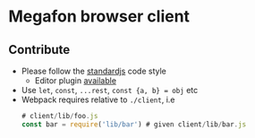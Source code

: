 # Megafon browser client

## Contribute
+ Please follow the [standardjs](https://github.com/feross/standard) code style
  + Editor plugin [available](https://github.com/feross/standard#text-editor-plugins)
+ Use `let`, `const`, `...rest`, `const {a, b} = obj` etc
+ Webpack requires relative to `./client`, i.e
  ```js
  # client/lib/foo.js
  const bar = require('lib/bar') # given client/lib/bar.js
  ```
